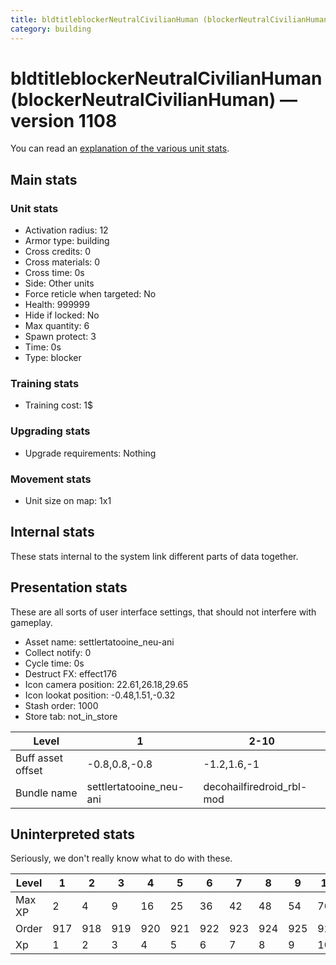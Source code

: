 ```yaml
---
title: bldtitleblockerNeutralCivilianHuman (blockerNeutralCivilianHuman)
category: building
---
```


# bldtitleblockerNeutralCivilianHuman (blockerNeutralCivilianHuman) — version 1108

You can read an [explanation  of the various unit stats](unitexplained.md).

## Main stats

### Unit stats

  * Activation radius: 12
  * Armor type: building
  * Cross credits: 0
  * Cross materials: 0
  * Cross time: 0s
  * Side: Other units
  * Force reticle when targeted: No
  * Health: 999999
  * Hide if locked: No
  * Max quantity: 6
  * Spawn protect: 3
  * Time: 0s
  * Type: blocker

### Training stats

  * Training cost: 1$

### Upgrading stats

  * Upgrade requirements: Nothing

### Movement stats

  * Unit size on map: 1x1

## Internal stats

These stats internal to the system link different parts of data together.


## Presentation stats

These are all sorts of user interface settings, that should not interfere with gameplay.

  * Asset name: settlertatooine_neu-ani
  * Collect notify: 0
  * Cycle time: 0s
  * Destruct FX: effect176
  * Icon camera position: 22.61,26.18,29.65
  * Icon lookat position: -0.48,1.51,-0.32
  * Stash order: 1000
  * Store tab: not_in_store

|Level            |1                      |2-10                     |
|-----------------|-----------------------|-------------------------|
|Buff asset offset|-0.8,0.8,-0.8          |-1.2,1.6,-1              |
|Bundle name      |settlertatooine_neu-ani|decohailfiredroid_rbl-mod|


## Uninterpreted stats

Seriously, we don't really know what to do with these.

|Level |1  |2  |3  |4  |5  |6  |7  |8  |9  |10 |
|------|---|---|---|---|---|---|---|---|---|---|
|Max XP|2  |4  |9  |16 |25 |36 |42 |48 |54 |70 |
|Order |917|918|919|920|921|922|923|924|925|926|
|Xp    |1  |2  |3  |4  |5  |6  |7  |8  |9  |10 |


